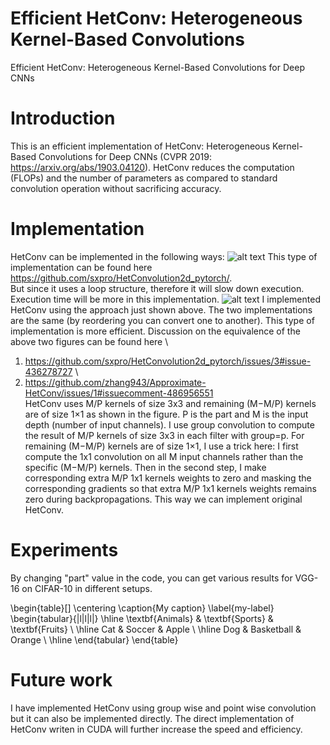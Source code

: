 # Efficient HetConv: Heterogeneous Kernel-Based Convolutions 
Efficient HetConv: Heterogeneous Kernel-Based Convolutions for Deep CNNs
# Introduction
This is an efficient implementation of HetConv: Heterogeneous Kernel-Based Convolutions for Deep CNNs (CVPR 2019: https://arxiv.org/abs/1903.04120). HetConv reduces the computation (FLOPs) and the number of parameters as compared to standard convolution operation without sacrificing accuracy.
# Implementation
HetConv can be implemented in the following ways:
![alt text](https://github.com/irvinxav/Efficient-HetConv-Heterogeneous-Kernel-Based-Convolutions/blob/master/img/2.png)
This type of implementation can be found here
\
https://github.com/sxpro/HetConvolution2d_pytorch/.
\
But since it uses a loop structure, therefore it will slow down execution. Execution time will be more in this implementation.
![alt text](https://github.com/irvinxav/Efficient-HetConv-Heterogeneous-Kernel-Based-Convolutions/blob/master/img/1.png)
I implemented HetConv using the approach just shown above. The two implementations are the same (by reordering you can convert one to another). This type of implementation is more efficient. Discussion on the equivalence of the above two figures can be found 
here
\
1. https://github.com/sxpro/HetConvolution2d_pytorch/issues/3#issue-436278727
\
2. https://github.com/zhang943/Approximate-HetConv/issues/1#issuecomment-486956551
\
HetConv uses M/P kernels of size 3x3 and remaining (M−M/P) kernels are of size 1×1 as shown in the figure.
P is the part and M is the input depth (number of input channels).
I use group convolution to compute the result of M/P kernels of size 3x3 in each filter with group=p. 
For remaining (M−M/P) kernels are of size 1×1, I use a trick here:
I first compute the 1x1 convolution on all M input channels rather than the specific (M−M/P) kernels. Then in the second step, I make corresponding extra M/P 1x1 kernels weights to zero and masking the corresponding gradients so that extra M/P 1x1 kernels weights remains zero during backpropagations. This way we can implement original HetConv.

# Experiments
By changing "part" value in the code, you can get various results for VGG-16 on CIFAR-10 in different setups.

\begin{table}[]
\centering
\caption{My caption}
\label{my-label}
\begin{tabular}{|l|l|l|}
\hline
\textbf{Animals} & \textbf{Sports}  & \textbf{Fruits} \\ \hline
Cat     & Soccer     & Apple  \\ \hline
Dog     & Basketball & Orange \\ \hline
\end{tabular}
\end{table}


# Future work
I have implemented HetConv using group wise and point wise convolution but it can also be implemented directly.
The direct implementation of HetConv writen in CUDA will further increase the speed and efficiency. 

